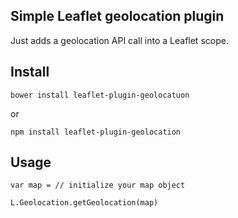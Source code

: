 ## Simple Leaflet geolocation plugin

Just adds a geolocation API call into a Leaflet scope.

## Install

`bower install leaflet-plugin-geolocatuon`

or

`npm install leaflet-plugin-geolocation`

## Usage

`var map = // initialize your map object`

`L.Geolocation.getGeolocation(map)`